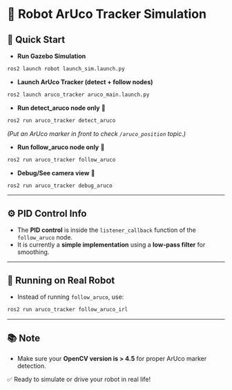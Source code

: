 # 🤖 Robot ArUco Tracker Simulation

## 🚀 Quick Start

- **Run Gazebo Simulation**  
```bash
ros2 launch robot launch_sim.launch.py
```

- **Launch ArUco Tracker (detect + follow nodes)**  
```bash
ros2 launch aruco_tracker aruco_main.launch.py
```

- **Run detect_aruco node only** 🧩  
```bash
ros2 run aruco_tracker detect_aruco
```
*(Put an ArUco marker in front to check `/aruco_position` topic.)*

- **Run follow_aruco node only** 🎯  
```bash
ros2 run aruco_tracker follow_aruco
```

- **Debug/See camera view** 🎥  
```bash
ros2 run aruco_tracker debug_aruco
```

---

## ⚙️ PID Control Info
- The **PID control** is inside the `listener_callback` function of the `follow_aruco` node.
- It is currently a **simple implementation** using a **low-pass filter** for smoothing.

---

## 🤖 Running on Real Robot
- Instead of running `follow_aruco`, use:
```bash
ros2 run aruco_tracker follow_aruco_irl
```

---

## 📚 Note
- Make sure your **OpenCV version is > 4.5** for proper ArUco marker detection.

✅ Ready to simulate or drive your robot in real life!
